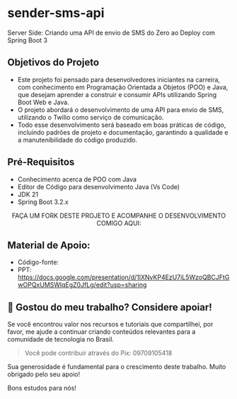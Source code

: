 # sender-sms-api
Server Side: Criando uma API de envio de SMS do Zero ao Deploy com Spring Boot 3

## Objetivos do Projeto

- Este projeto foi pensado para desenvolvedores iniciantes na carreira, com conhecimento em Programação Orientada a Objetos (POO) e Java, que desejam aprender a construir e consumir APIs utilizando Spring Boot Web e Java. 
- O projeto abordará o desenvolvimento de uma API para envio de SMS, utilizando o Twilio como serviço de comunicação.
- Todo esse desenvolvimento será baseado em boas práticas de código, incluindo padrões de projeto e documentação, garantindo a qualidade e a manutenibilidade do código produzido.

## Pré-Requisitos

- Conhecimento acerca de POO com Java
- Editor de Código para desenvolvimento Java (Vs Code)
- JDK 21
- Spring Boot 3.2.x

<p align="center">FAÇA UM FORK DESTE PROJETO E ACOMPANHE O DESENVOLVIMENTO COMIGO AQUI: </p>

## Material de Apoio:

- Código-fonte:
- PPT: https://docs.google.com/presentation/d/1lXNvKP4EzU7iL5WzoQBCJFtGwOPQxUMSWlqEgZ0JfLg/edit?usp=sharing

## 🌟 Gostou do meu trabalho? Considere apoiar!

Se você encontrou valor nos recursos e tutoriais que compartilhei, por favor, me ajude a continuar criando conteúdos relevantes para a comunidade de tecnologia no Brasil.

> Você pode contribuir através do Pix: 09709105418

Sua generosidade é fundamental para o crescimento deste trabalho. Muito obrigado pelo seu apoio!

Bons estudos para nós!



